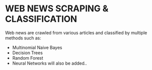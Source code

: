 # WEB NEWS SCRAPING & CLASSIFICATION 
Web news are crawled from various articles and classified by multiple methods such as: 
* Multinomial Naive Bayes
* Decision Trees
* Random Forest
* Neural Networks will also be added..
